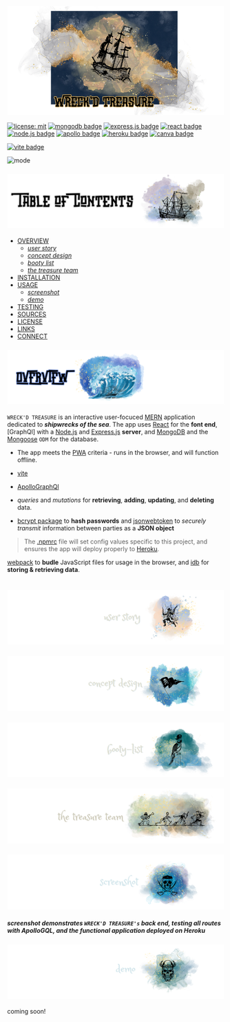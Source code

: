 <p align="center">
<img src="./sunken-booty/branding/header.png"/>
</p>

[![license: mit](https://img.shields.io/badge/license-mit-blue)](https://opensource.org/licenses/MIT)
[![mongodb badge](https://img.shields.io/badge/mongodb-darkblue.svg?&logo=MongoDB&logoColor=white)](https://www.mongodb.com/)
[![express.js badge](https://img.shields.io/badge/express-yellow.svg?&logo=Express&logoColor=white)](https://expressjs.com/)
[![react badge](https://img.shields.io/badge/react-lightgrey.svg?&logo=React&logoColor=white)](https://react.dev/)
[![node.js badge](https://img.shields.io/badge/node-teal?logo=nodedotjs&logoColor=white&style=flat)](https://nodejs.org/en)
[![apollo badge](https://img.shields.io/badge/-apollographQL-lightblue?&logo=apollo-graphql)](https://www.apollographql.com/)
[![heroku badge](https://img.shields.io/badge/heroku-grey.svg?&logo=Insomnia&logoColor=white)](https://heroku.com)
[![canva badge](https://img.shields.io/badge/canva-lightyellow.svg?&logo=Canva&logoColor=white)](https://canva.com/)

[![vite badge](https://img.shields.io/badge/vite-purple.svg?&logo=Vite&logoColor=white)](https://vitejs.dev/)

<p align="left">
  <img alt="mode" src="https://img.shields.io/badge/view-darkmode-black.svg?&logo=Github&logoColor=white" >
</p>

### ![table-of-contents](./sunken-booty/branding/toc.png)

- [OVERVIEW](#overview)
  - [*user story*](#user-story)
  - [*concept design*](#concept-design)
  - [*booty list*](#luck-list)
  - [*the treasure team*](#team)
- [INSTALLATION](#installation)
- [USAGE](#usage)
  - [*screenshot*](#screenshot)
  - [*demo*](#demo)
- [TESTING](#testing)
- [SOURCES](#sources)
- [LICENSE](#license)
- [LINKS](#links)
- [CONNECT](#connect)


### ![overview](./sunken-booty/branding/1.png)

`WRECK'D TREASURE` is an interactive user-focuced [MERN](https://www.geeksforgeeks.org/mern-stack/) application dedicated to ***shipwrecks of the sea***. The app uses [React](https://react.dev/) for the **font end**, [GraphQl] with a [Node.js](https://nodejs.org/en) and [Express.js](https://www.npmjs.com/package/express) **server**, and [MongoDB](https://www.mongodb.com/) and the [Mongoose](https://mongoosejs.com/docs/) `ODM` for the database.

* The app meets the [PWA](https://developer.mozilla.org/en-US/docs/Web/Progressive_web_apps) criteria - runs in the browser, and will function offline.

* [vite](https://vitejs.dev/)

* [ApolloGraphQl]()

* *queries* and *mutations* for **retrieving**, **adding**, **updating**, and **deleting** data.

* [bcrypt package](https://www.npmjs.com/package/bcrypt) to **hash passwords** and [jsonwebtoken](https://www.npmjs.com/package/jsonwebtoken) to *securely transmit* information between parties as a **JSON object**


>The [.npmrc](https://docs.npmjs.com/cli/v10/configuring-npm/npmrc) file will set config values specific to this project, and ensures the app will deploy properly to [Heroku](https://www.heroku.com).


[webpack](https://webpack.js.org/) to **budle** JavaScript files for usage in the browser, and [idb](https://www.npmjs.com/package/idb) for **storing & retrieving data**.


#

### ![user-story](./sunken-booty/branding/9.png)

<!-- <p align="center"> -->
  <!-- <img src="./sunken-booty/branding/user-story.png"/>
</p> -->

### ![concept-design](./sunken-booty/branding/10.png)

### ![booty-list](./sunken-booty/branding/11.png)

<!-- <p align="center">
  <img src="./sunken-booty/branding/booty-list.png"/>
</p> -->

### ![team](./sunken-booty/branding/treasure-team.png)


### ![screenshot](./sunken-booty/branding/12.png)

##### *screenshot demonstrates `WRECK'D TREASURE's` back end, testing all routes with **ApolloGQL**, and the functional application deployed on **Heroku***

<!-- <p align="center">
<img src="./sunken-booty/demo/ss.png"/>
</p> -->

### ![demo](./sunken-booty/branding/13.png)
coming soon!

#
